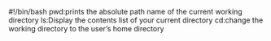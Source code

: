 #!/bin/bash
pwd:prints the absolute path name of the current working directory
ls:Display the contents list of your current directory
cd:change the working directory to the user’s home directory
